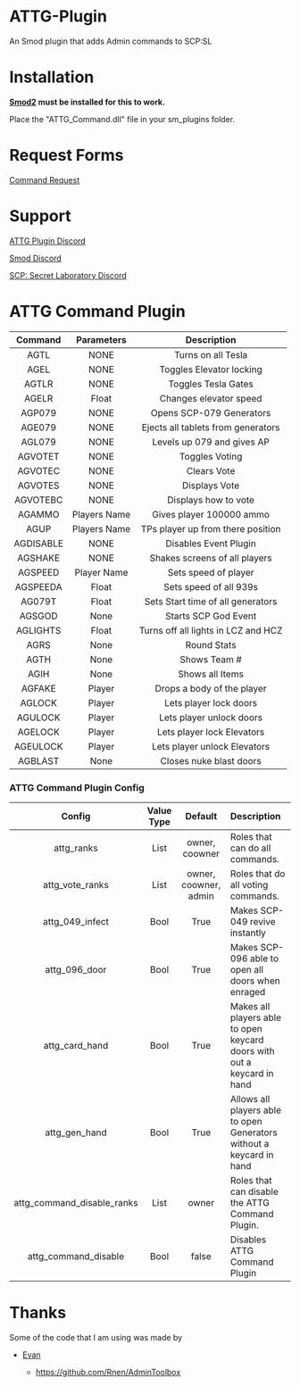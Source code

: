 # ATTG-Plugin
An Smod plugin that adds Admin commands to SCP:SL

# Installation
**[Smod2](https://github.com/Grover-c13/Smod2) must be installed for this to work.**

Place the "ATTG_Command.dll" file in your sm_plugins folder.
# Request Forms

[Command Request](https://goo.gl/forms/GW8Ic4UplluDDP592) 

# Support

[ATTG Plugin Discord](https://discord.gg/8bjsvST)

[Smod Discord](https://discord.gg/nJRA2CT)

[SCP: Secret Laboratory Discord](https://discord.gg/scpsl )


# ATTG Command Plugin
| Command      | Parameters| Description |
| :-------------: | :---------: | :---------: | 
| AGTL | NONE | Turns on all Tesla |
| AGEL | NONE | Toggles Elevator locking |
| AGTLR | NONE | Toggles Tesla Gates |
| AGELR | Float | Changes elevator speed |
| AGP079 | NONE | Opens SCP-079 Generators |
| AGE079 | NONE | Ejects all tablets from generators |
| AGL079 | NONE | Levels up 079 and gives AP |
| AGVOTET | NONE | Toggles Voting  |
| AGVOTEC | NONE| Clears Vote |
| AGVOTES | NONE | Displays Vote |
| AGVOTEBC| NONE | Displays how to vote |
| AGAMMO | Players Name | Gives player 100000 ammo|
| AGUP | Players Name | TPs player up from there position |
| AGDISABLE | NONE | Disables Event Plugin |
| AGSHAKE | NONE | Shakes screens of all players |
| AGSPEED | Player Name | Sets speed of player |
| AGSPEEDA | Float | Sets speed of all 939s |
| AG079T | Float | Sets Start time of all generators|
| AGSGOD | None | Starts SCP God Event|
| AGLIGHTS| Float| Turns off all lights in LCZ and HCZ |
| AGRS| None | Round Stats |
| AGTH| None | Shows Team # |
| AGIH| None | Shows all Items |
| AGFAKE | Player| Drops a body of the player |
| AGLOCK | Player | Lets player lock doors|
| AGULOCK | Player | Lets player unlock doors|
| AGELOCK | Player | Lets player lock Elevators|
| AGEULOCK | Player | Lets player unlock Elevators|
| AGBLAST | None | Closes nuke blast doors|

### ATTG Command Plugin Config
| Config        | Value Type | Default | Description |
| :-------------: | :---------: | :---------: |:------ |
| attg_ranks | List | owner, coowner | Roles that can do all commands. |
| attg_vote_ranks | List | owner, coowner, admin | Roles that do all voting commands. |
| attg_049_infect | Bool | True | Makes SCP-049 revive instantly |
| attg_096_door | Bool | True | Makes SCP-096 able to open all doors when enraged |
| attg_card_hand | Bool | True | Makes all players able to open keycard doors with out a keycard in hand |
| attg_gen_hand | Bool | True | Allows all players able to open Generators without a keycard in hand |
| attg_command_disable_ranks | List | owner | Roles that can disable the ATTG Command Plugin. |
| attg_command_disable | Bool | false | Disables ATTG Command Plugin |

# Thanks
Some of the code that I am using was made by 

* [Evan](https://github.com/Rnen)

  * https://github.com/Rnen/AdminToolbox
  
